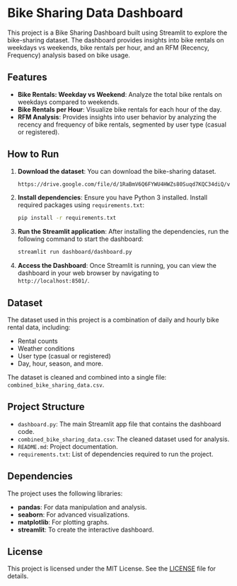 # Bike Sharing Data Dashboard

This project is a Bike Sharing Dashboard built using Streamlit to explore the bike-sharing dataset. The dashboard provides insights into bike rentals on weekdays vs weekends, bike rentals per hour, and an RFM (Recency, Frequency) analysis based on bike usage.

## Features

- **Bike Rentals: Weekday vs Weekend**: Analyze the total bike rentals on weekdays compared to weekends.
- **Bike Rentals per Hour**: Visualize bike rentals for each hour of the day.
- **RFM Analysis**: Provides insights into user behavior by analyzing the recency and frequency of bike rentals, segmented by user type (casual or registered).

## How to Run

1. **Download  the dataset**: You can download the bike-sharing dataset.
    ```bash
    https://drive.google.com/file/d/1RaBmV6Q6FYWU4HWZs80Suqd7KQC34diQ/view
    ```

2. **Install dependencies**:
    Ensure you have Python 3 installed. Install required packages using `requirements.txt`:
    ```bash
    pip install -r requirements.txt
    ```

3. **Run the Streamlit application**:
    After installing the dependencies, run the following command to start the dashboard:
    ```bash
    streamlit run dashboard/dashboard.py
    ```

4. **Access the Dashboard**:
    Once Streamlit is running, you can view the dashboard in your web browser by navigating to `http://localhost:8501/`.

## Dataset

The dataset used in this project is a combination of daily and hourly bike rental data, including:
- Rental counts
- Weather conditions
- User type (casual or registered)
- Day, hour, season, and more.

The dataset is cleaned and combined into a single file: `combined_bike_sharing_data.csv`.

## Project Structure

- `dashboard.py`: The main Streamlit app file that contains the dashboard code.
- `combined_bike_sharing_data.csv`: The cleaned dataset used for analysis.
- `README.md`: Project documentation.
- `requirements.txt`: List of dependencies required to run the project.

## Dependencies

The project uses the following libraries:
- **pandas**: For data manipulation and analysis.
- **seaborn**: For advanced visualizations.
- **matplotlib**: For plotting graphs.
- **streamlit**: To create the interactive dashboard.

## License

This project is licensed under the MIT License. See the [LICENSE](LICENSE) file for details.

